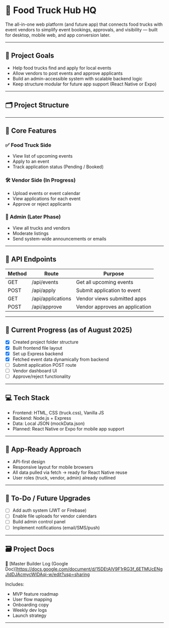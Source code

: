 # 🚚 Food Truck Hub HQ

The all-in-one web platform (and future app) that connects food trucks with event vendors to simplify event bookings, approvals, and visibility — built for desktop, mobile web, and app conversion later.

---

## 🌟 Project Goals

- Help food trucks find and apply for local events
- Allow vendors to post events and approve applicants
- Build an admin-accessible system with scalable backend logic
- Keep structure modular for future app support (React Native or Expo)

---

## 🗂️ Project Structure


---

## 📌 Core Features

### ✅ Food Truck Side
- View list of upcoming events
- Apply to an event
- Track application status (Pending / Booked)

### 🛠 Vendor Side (In Progress)
- Upload events or event calendar
- View applications for each event
- Approve or reject applicants

### 🔐 Admin (Later Phase)
- View all trucks and vendors
- Moderate listings
- Send system-wide announcements or emails

---

## 🔄 API Endpoints

| Method | Route               | Purpose                       |
|--------|---------------------|-------------------------------|
| GET    | /api/events         | Get all upcoming events       |
| POST   | /api/apply          | Submit application to event   |
| GET    | /api/applications   | Vendor views submitted apps   |
| POST   | /api/approve        | Vendor approves an application|

---

## 🧠 Current Progress (as of August 2025)

- [x] Created project folder structure
- [x] Built frontend file layout
- [x] Set up Express backend
- [x] Fetched event data dynamically from backend
- [ ] Submit application POST route
- [ ] Vendor dashboard UI
- [ ] Approve/reject functionality

---

## 💻 Tech Stack

- Frontend: HTML, CSS (truck.css), Vanilla JS
- Backend: Node.js + Express
- Data: Local JSON (mockData.json)
- Planned: React Native or Expo for mobile app support

---

## 📲 App-Ready Approach

- API-first design
- Responsive layout for mobile browsers
- All data pulled via fetch → ready for React Native reuse
- User roles (truck, vendor, admin) already outlined

---

## 🚧 To-Do / Future Upgrades

- [ ] Add auth system (JWT or Firebase)
- [ ] Enable file uploads for vendor calendars
- [ ] Build admin control panel
- [ ] Implement notifications (email/SMS/push)
---

## 🗃 Project Docs

📄 [Master Builder Log (Google Doc)]https://docs.google.com/document/d/15DEtAlV9F1rRG3f_6ETMUcENgJldDJAcmycWIDAqi-w/edit?usp=sharing

Includes:
- MVP feature roadmap
- User flow mapping
- Onboarding copy
- Weekly dev logs
- Launch strategy

---
